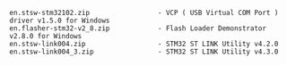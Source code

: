     en.stsw-stm32102.zip                 - VCP ( USB Virtual COM Port ) driver v1.5.0 for Windows
    en.flasher-stm32-v2_8.zip            - Flash Loader Demonstrator v2.8.0 for Windows
    en.stsw-link004.zip                  - STM32 ST LINK Utility v4.2.0
    en.stsw-link004_3.zip                - STM32 ST LINK Utility v4.3.0
